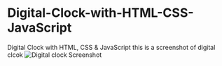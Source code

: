 # Digital-Clock-with-HTML-CSS-JavaScript
Digital Clock with HTML, CSS &amp; JavaScript
this is a screenshot of digital clcok
![Digital clock Screenshot ](https://user-images.githubusercontent.com/76509326/192147487-e2c5de16-2f7e-4db7-bc50-f42625e4c371.jpg)

